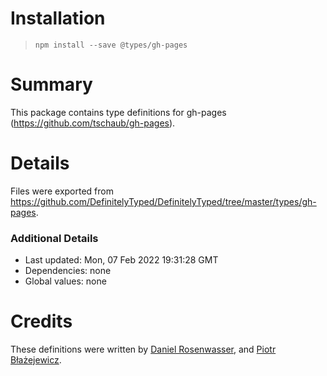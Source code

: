 # Installation
> `npm install --save @types/gh-pages`

# Summary
This package contains type definitions for gh-pages (https://github.com/tschaub/gh-pages).

# Details
Files were exported from https://github.com/DefinitelyTyped/DefinitelyTyped/tree/master/types/gh-pages.

### Additional Details
 * Last updated: Mon, 07 Feb 2022 19:31:28 GMT
 * Dependencies: none
 * Global values: none

# Credits
These definitions were written by [Daniel Rosenwasser](https://github.com/DanielRosenwasser), and [Piotr Błażejewicz](https://github.com/peterblazejewicz).
